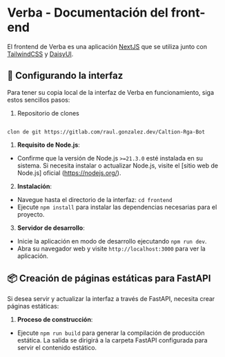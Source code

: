 
# Verba - Documentación del front-end

El frontend de Verba es una aplicación [NextJS](https://nextjs.org/) que se utiliza junto con [TailwindCSS](https://tailwindcss.com/) y [DaisyUI](https://daisyui.com/).

## 🚀 Configurando la interfaz

Para tener su copia local de la interfaz de Verba en funcionamiento, siga estos sencillos pasos:

1. Repositorio de clones

```git

clon de git https://gitlab.com/raul.gonzalez.dev/Caltion-Rga-Bot

```

1. **Requisito de Node.js**:

- Confirme que la versión de Node.js `>=21.3.0` esté instalada en su sistema. Si necesita instalar o actualizar Node.js, visite el [sitio web de Node.js] oficial (https://nodejs.org/).

2. **Instalación**:

- Navegue hasta el directorio de la interfaz: `cd frontend`
- Ejecute `npm install` para instalar las dependencias necesarias para el proyecto.

3. **Servidor de desarrollo**:
- Inicie la aplicación en modo de desarrollo ejecutando `npm run dev`.
- Abra su navegador web y visite `http://localhost:3000` para ver la aplicación.

## 📦 Creación de páginas estáticas para FastAPI

Si desea servir y actualizar la interfaz a través de FastAPI, necesita crear páginas estáticas:

1. **Proceso de construcción**:
- Ejecute `npm run build` para generar la compilación de producción estática. La salida se dirigirá a la carpeta FastAPI configurada para servir el contenido estático.
